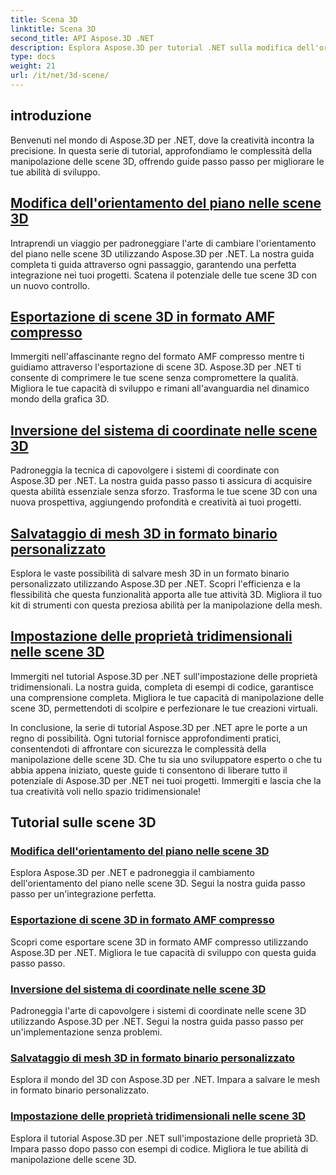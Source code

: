 ```yaml
---
title: Scena 3D
linktitle: Scena 3D
second_title: API Aspose.3D .NET
description: Esplora Aspose.3D per tutorial .NET sulla modifica dell'orientamento del piano, sull'esportazione di scene in formato AMF compresso, sull'inversione dei sistemi di coordinate e altro ancora.
type: docs
weight: 21
url: /it/net/3d-scene/
---
```

## introduzione

Benvenuti nel mondo di Aspose.3D per .NET, dove la creatività incontra la precisione. In questa serie di tutorial, approfondiamo le complessità della manipolazione delle scene 3D, offrendo guide passo passo per migliorare le tue abilità di sviluppo.

## [Modifica dell'orientamento del piano nelle scene 3D](./change-plane-orientation/)

Intraprendi un viaggio per padroneggiare l'arte di cambiare l'orientamento del piano nelle scene 3D utilizzando Aspose.3D per .NET. La nostra guida completa ti guida attraverso ogni passaggio, garantendo una perfetta integrazione nei tuoi progetti. Scatena il potenziale delle tue scene 3D con un nuovo controllo.

## [Esportazione di scene 3D in formato AMF compresso](./export-scene-compressed-amf/)

Immergiti nell'affascinante regno del formato AMF compresso mentre ti guidiamo attraverso l'esportazione di scene 3D. Aspose.3D per .NET ti consente di comprimere le tue scene senza compromettere la qualità. Migliora le tue capacità di sviluppo e rimani all'avanguardia nel dinamico mondo della grafica 3D.

## [Inversione del sistema di coordinate nelle scene 3D](./flip-coordinate-system/)

Padroneggia la tecnica di capovolgere i sistemi di coordinate con Aspose.3D per .NET. La nostra guida passo passo ti assicura di acquisire questa abilità essenziale senza sforzo. Trasforma le tue scene 3D con una nuova prospettiva, aggiungendo profondità e creatività ai tuoi progetti.

## [Salvataggio di mesh 3D in formato binario personalizzato](./save-3d-meshes-binary-format/)

Esplora le vaste possibilità di salvare mesh 3D in un formato binario personalizzato utilizzando Aspose.3D per .NET. Scopri l'efficienza e la flessibilità che questa funzionalità apporta alle tue attività 3D. Migliora il tuo kit di strumenti con questa preziosa abilità per la manipolazione della mesh.

## [Impostazione delle proprietà tridimensionali nelle scene 3D](./set-3d-properties/)

Immergiti nel tutorial Aspose.3D per .NET sull'impostazione delle proprietà tridimensionali. La nostra guida, completa di esempi di codice, garantisce una comprensione completa. Migliora le tue capacità di manipolazione delle scene 3D, permettendoti di scolpire e perfezionare le tue creazioni virtuali.

In conclusione, la serie di tutorial Aspose.3D per .NET apre le porte a un regno di possibilità. Ogni tutorial fornisce approfondimenti pratici, consentendoti di affrontare con sicurezza le complessità della manipolazione delle scene 3D. Che tu sia uno sviluppatore esperto o che tu abbia appena iniziato, queste guide ti consentono di liberare tutto il potenziale di Aspose.3D per .NET nei tuoi progetti. Immergiti e lascia che la tua creatività voli nello spazio tridimensionale!
## Tutorial sulle scene 3D
### [Modifica dell'orientamento del piano nelle scene 3D](./change-plane-orientation/)
Esplora Aspose.3D per .NET e padroneggia il cambiamento dell'orientamento del piano nelle scene 3D. Segui la nostra guida passo passo per un'integrazione perfetta.
### [Esportazione di scene 3D in formato AMF compresso](./export-scene-compressed-amf/)
Scopri come esportare scene 3D in formato AMF compresso utilizzando Aspose.3D per .NET. Migliora le tue capacità di sviluppo con questa guida passo passo.
### [Inversione del sistema di coordinate nelle scene 3D](./flip-coordinate-system/)
Padroneggia l'arte di capovolgere i sistemi di coordinate nelle scene 3D utilizzando Aspose.3D per .NET. Segui la nostra guida passo passo per un'implementazione senza problemi.
### [Salvataggio di mesh 3D in formato binario personalizzato](./save-3d-meshes-binary-format/)
Esplora il mondo del 3D con Aspose.3D per .NET. Impara a salvare le mesh in formato binario personalizzato.
### [Impostazione delle proprietà tridimensionali nelle scene 3D](./set-3d-properties/)
Esplora il tutorial Aspose.3D per .NET sull'impostazione delle proprietà 3D. Impara passo dopo passo con esempi di codice. Migliora le tue abilità di manipolazione delle scene 3D.